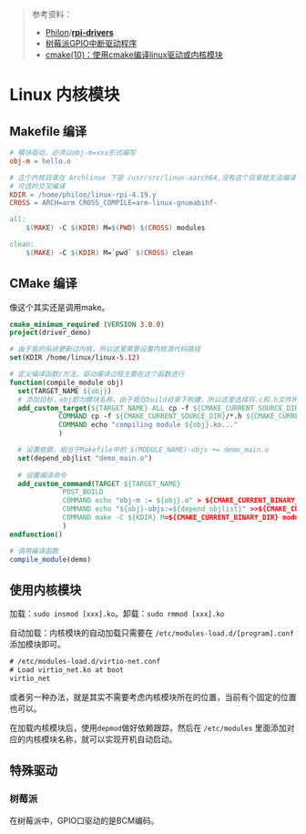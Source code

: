 > 参考资料：
>
> - [Philon](https://github.com/Philon)/**[rpi-drivers](https://github.com/Philon/rpi-drivers)**
> - [树莓派GPIO中断驱动程序 ](https://www.cnblogs.com/brep/p/4281209.html)
> - [cmake(10)：使用cmake编译linux驱动或内核模块](https://blog.csdn.net/rangfei/article/details/119352372)

# Linux 内核模块

## Makefile 编译

```makefile
# 模块驱动，必须以obj-m=xxx形式编写
obj-m = hello.o

# 这个内核目录在 Archlinux 下是 /usr/src/linux-aarch64,没有这个目录就无法编译
# 可选的交叉编译
KDIR = /home/philon/linux-rpi-4.19.y
CROSS = ARCH=arm CROSS_COMPILE=arm-linux-gnueabihf-

all:
	$(MAKE) -C $(KDIR) M=$(PWD) $(CROSS) modules

clean:
	$(MAKE) -C $(KDIR) M=`pwd` $(CROSS) clean
```



## CMake 编译

像这个其实还是调用make。

```cmake
cmake_minimum_required (VERSION 3.0.0)
project(driver_demo)

# 由于我的系统更新过内核，所以这里需要设置内核源代码路径
set(KDIR /home/linux/linux-5.12)

# 定义编译函数/方法，驱动编译过程主要在这个函数进行
function(compile_module obj)
  set(TARGET_NAME ${obj})
  # 添加目标，obj即为模块名称。由于我在build目录下构建，所以这里选择将.c和.h文件拷贝到该目录下
  add_custom_target(${TARGET_NAME} ALL cp -f ${CMAKE_CURRENT_SOURCE_DIR}/*.c ${CMAKE_CURRENT_BINARY_DIR}/
			COMMAND cp -f ${CMAKE_CURRENT_SOURCE_DIR}/*.h ${CMAKE_CURRENT_BINARY_DIR}/
  			COMMAND echo "compiling module ${obj}.ko..."
  		    )

  # 设置依赖，相当于Makefile中的 $(MODULE_NAME)-objs += demo_main.o
  set(depend_objlist "demo_main.o")
  
  # 设置编译命令
  add_custom_command(TARGET ${TARGET_NAME}
		     POST_BUILD
		     COMMAND echo "obj-m := ${obj}.o" > ${CMAKE_CURRENT_BINARY_DIR}/Makefile
		     COMMAND echo "${obj}-objs:=${depend_objlist}" >>${CMAKE_CURRENT_BINARY_DIR}/Makefile
		     COMMAND make -C ${KDIR} M=${CMAKE_CURRENT_BINARY_DIR} modules
		     )
endfunction()

# 调用编译函数
compile_module(demo)
```



## 使用内核模块

加载：`sudo insmod [xxx].ko`。卸载：`sudo rmmod [xxx].ko `

自动加载：内核模块的自动加载只需要在 `/etc/modules-load.d/[program].conf`  添加模块即可。

```txt
# /etc/modules-load.d/virtio-net.conf
# Load virtio_net.ko at boot
virtio_net
```

或者另一种办法，就是其实不需要考虑内核模块所在的位置，当前有个固定的位置也可以。

在加载内核模块后，使用`depmod`做好依赖跟踪，然后在 `/etc/modules` 里面添加对应的内核模块名称，就可以实现开机自动启动。



## 特殊驱动

### 树莓派

在树莓派中，GPIO口驱动的是BCM编码。